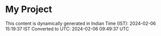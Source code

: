 # My Project

This content is dynamically generated in Indian Time (IST): 2024-02-06 15:19:37 IST
Converted to UTC: 2024-02-06 09:49:37 UTC
